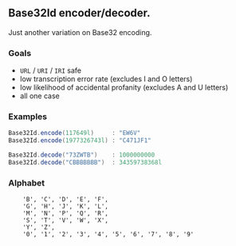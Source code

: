 ## Base32Id encoder/decoder.

Just another variation on Base32 encoding.

### Goals
- ``URL`` / ``URI`` / ``IRI`` safe
- low transcription error rate (excludes I and O letters)  
- low likelihood of accidental profanity (excludes A and U letters)
- all one case


### Examples
```java
Base32Id.encode(117649l)     : "EW6V"
Base32Id.encode(1977326743l) : "C471JF1"

Base32Id.decode("73ZWTB")    : 1000000000
Base32Id.decode("CBBBBBBB")  : 34359738368l
```

### Alphabet
```
	'B', 'C', 'D', 'E', 'F', 
	'G', 'H', 'J', 'K', 'L',
	'M', 'N', 'P', 'Q', 'R', 
	'S', 'T', 'V', 'W', 'X', 
	'Y', 'Z',
	'0', '1', '2', '3', '4', '5', '6', '7', '8', '9'
```
